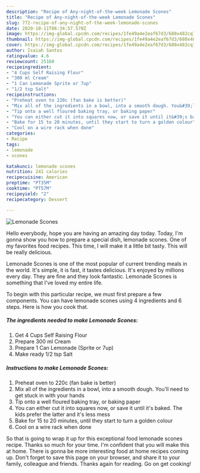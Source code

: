 ```yaml
---
description: "Recipe of Any-night-of-the-week Lemonade Scones"
title: "Recipe of Any-night-of-the-week Lemonade Scones"
slug: 772-recipe-of-any-night-of-the-week-lemonade-scones
date: 2020-10-11T06:34:57.570Z
image: https://img-global.cpcdn.com/recipes/1fe49a4e2eaf67d3/680x482cq70/lemonade-scones-recipe-main-photo.jpg
thumbnail: https://img-global.cpcdn.com/recipes/1fe49a4e2eaf67d3/680x482cq70/lemonade-scones-recipe-main-photo.jpg
cover: https://img-global.cpcdn.com/recipes/1fe49a4e2eaf67d3/680x482cq70/lemonade-scones-recipe-main-photo.jpg
author: Isaiah Santos
ratingvalue: 4.6
reviewcount: 25160
recipeingredient:
- "4 Cups Self Raising Flour"
- "300 ml Cream"
- "1 Can Lemonade Sprite or 7up"
- "1/2 tsp Salt"
recipeinstructions:
- "Preheat oven to 220c (fan bake is better)"
- "Mix all of the ingredients in a bowl, into a smooth dough. You&#39;ll need to get stuck in with your hands"
- "Tip onto a well floured baking tray, or baking paper"
- "You can either cut it into squares now, or save it until it&#39;s baked. The kids prefer the latter and it&#39;s less mess"
- "Bake for 15 to 20 minutes, until they start to turn a golden colour"
- "Cool on a wire rack when done"
categories:
- Recipe
tags:
- lemonade
- scones

katakunci: lemonade scones 
nutrition: 241 calories
recipecuisine: American
preptime: "PT35M"
cooktime: "PT57M"
recipeyield: "2"
recipecategory: Dessert

---
```



![Lemonade Scones](https://img-global.cpcdn.com/recipes/1fe49a4e2eaf67d3/680x482cq70/lemonade-scones-recipe-main-photo.jpg)

Hello everybody, hope you are having an amazing day today. Today, I'm gonna show you how to prepare a special dish, lemonade scones. One of my favorites food recipes. This time, I will make it a little bit tasty. This will be really delicious.



Lemonade Scones is one of the most popular of current trending meals in the world. It's simple, it is fast, it tastes delicious. It's enjoyed by millions every day. They are fine and they look fantastic. Lemonade Scones is something that I've loved my entire life.


To begin with this particular recipe, we must first prepare a few components. You can have lemonade scones using 4 ingredients and 6 steps. Here is how you cook that.

<!--inarticleads1-->

##### The ingredients needed to make Lemonade Scones:

1. Get 4 Cups Self Raising Flour
1. Prepare 300 ml Cream
1. Prepare 1 Can Lemonade (Sprite or 7up)
1. Make ready 1/2 tsp Salt




<!--inarticleads2-->

##### Instructions to make Lemonade Scones:

1. Preheat oven to 220c (fan bake is better)
1. Mix all of the ingredients in a bowl, into a smooth dough. You&#39;ll need to get stuck in with your hands
1. Tip onto a well floured baking tray, or baking paper
1. You can either cut it into squares now, or save it until it&#39;s baked. The kids prefer the latter and it&#39;s less mess
1. Bake for 15 to 20 minutes, until they start to turn a golden colour
1. Cool on a wire rack when done




So that is going to wrap it up for this exceptional food lemonade scones recipe. Thanks so much for your time. I'm confident that you will make this at home. There is gonna be more interesting food at home recipes coming up. Don't forget to save this page on your browser, and share it to your family, colleague and friends. Thanks again for reading. Go on get cooking!
